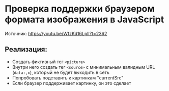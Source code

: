 # **Проверка поддержки браузером формата изображения в JavaScript**

Источник: https://youtu.be/WfzKd16LplI?t=2362

## Реализация:
- Создать фиктивный тег `<picture>`
- Внутри него создать тег `<source>` с минимальным валидным URL (`data:,x`), который не будет выходить в сеть
- Попробовать подставить к картинкам "currentSrc"
- Если браузер поддерживает картинку, он это сделает